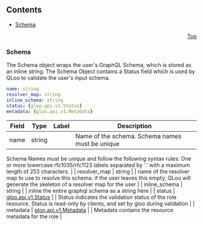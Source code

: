 <a name="top"></a>

## Contents
  - [Schema](#qloo.api.v1.Schema)



<a name="schema"></a>
<p align="right"><a href="#top">Top</a></p>




<a name="qloo.api.v1.Schema"></a>

### Schema
The Schema object wraps the user&#39;s GraphQL Schema, which is stored as an inline string.
The Schema Object contains a Status field which is used by QLoo to validate the user&#39;s input schema.


```yaml
name: string
resolver_map: string
inline_schema: string
status: {gloo.api.v1.Status}
metadata: {gloo.api.v1.Metadata}

```
| Field | Type | Label | Description |
| ----- | ---- | ----- | ----------- |
| name | string |  | Name of the schema. Schema names must be unique

Schema Names must be unique and follow the following syntax rules: One or more lowercase rfc1035/rfc1123 labels separated by &#39;.&#39; with a maximum length of 253 characters. |
| resolver_map | string |  | name of the resolver map to use to resolve this schema. if the user leaves this empty, QLoo will generate the skeleton of a resolver map for the user |
| inline_schema | string |  | inline the entire graphql schema as a string here |
| status | [gloo.api.v1.Status](schema.md#gloo.api.v1.Status) |  | Status indicates the validation status of the role resource. Status is read-only by clients, and set by gloo during validation |
| metadata | [gloo.api.v1.Metadata](schema.md#gloo.api.v1.Metadata) |  | Metadata contains the resource metadata for the role |





 

 

 

